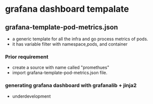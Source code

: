 # grafana dashboard tempalate

## grafana-template-pod-metrics.json
- a generic template for all the infra and go process metrics of pods.
- it has variable filter with namespace,pods, and container


### Prior requirement
- create a source with name called "promethues"
- import grafana-template-pod-metrics.json file.


### generating grafana dashboard with grafanalib + jinja2
- underdevelopment

